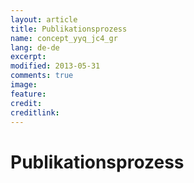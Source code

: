 ```yaml
---
layout: article
title: Publikationsprozess
name: concept_yyq_jc4_gr
lang: de-de
excerpt: 
modified: 2013-05-31
comments: true
image:
feature:
credit:
creditlink:
---
```


# Publikationsprozess




